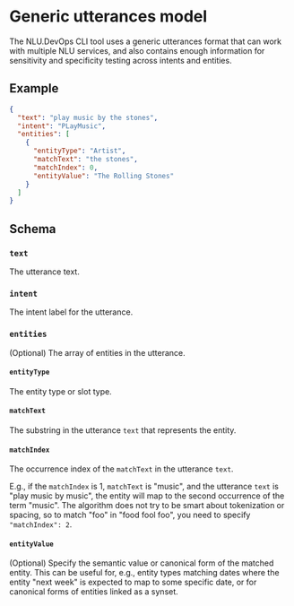 # Generic utterances model

The NLU.DevOps CLI tool uses a generic utterances format that can work with multiple NLU services, and also contains enough information for sensitivity and specificity testing across intents and entities.

## Example

```json
{
  "text": "play music by the stones",
  "intent": "PLayMusic",
  "entities": [
    {
      "entityType": "Artist",
      "matchText": "the stones",
      "matchIndex": 0,
      "entityValue": "The Rolling Stones"
    }
  ]
}
```

## Schema

### `text`

The utterance text.

### `intent`

The intent label for the utterance.

### `entities`

(Optional) The array of entities in the utterance.

#### `entityType`

The entity type or slot type.

#### `matchText`

The substring in the utterance `text` that represents the entity.

#### `matchIndex`

The occurrence index of the `matchText` in the utterance `text`.

E.g., if the `matchIndex` is 1, `matchText` is "music", and the utterance `text` is "play music by music", the entity will map to the second occurrence of the term "music". The algorithm does not try to be smart about tokenization or spacing, so to match "foo" in "food fool foo", you need to specify `"matchIndex": 2`.

#### `entityValue`

(Optional) Specify the semantic value or canonical form of the matched entity. This can be useful for, e.g., entity types matching dates where the entity "next week" is expected to map to some specific date, or for canonical forms of entities linked as a synset.
